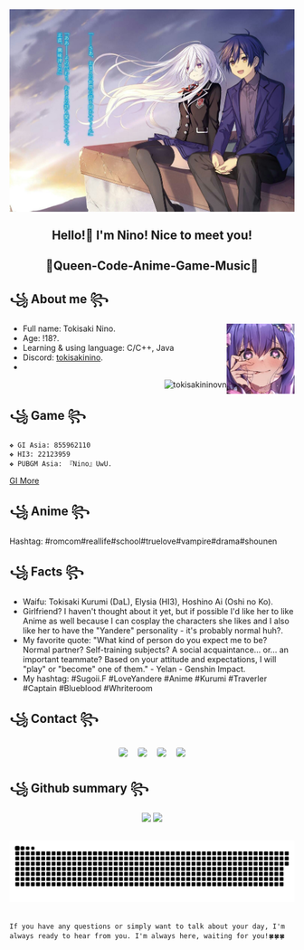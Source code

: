 <div align="center">
    <a href="https://github.com/TokisakiNinoVn">
    <a href="https://github.com/marketplace/actions/update-image-readme">
    <!--START_SECTION:update_image-->
<img src=https://raw.githubusercontent.com/TokisakiNinoVn/TokisakiNinoVn/main/.github/images/ed8736a9b6454204c8c78281ffc6757c.jpg height=auto width=auto align=center alt=Profile Image />
<!--END_SECTION:update_image-->
    </a>
    <!--<img src="https://github.com/TokisakiNinoVn/TokisakiNinoVn/blob/main/img/HoshinoAi_Waaaa.gif"/> -->
    </a>
</div>
<h2 align="center"> Hello!👋 I'm Nino! Nice to meet you!</h2>
<h2 align="center">💖Queen-Code-Anime-Game-Music💖</h2>

## ꧁ About me ꧂
<a align="right" href="https://nino.is-a.dev/" target="_blank">
    <img align="right" width="120" src="https://github.com/TokisakiNinoVn/TokisakiNinoVn/blob/main/img/previeview_hide.jpg"/>
</a>

- Full name: Tokisaki Nino.
- Age: !18?.
- Learning & using language: C/C++, Java
- Discord: <a href="https://enka.network/u/855962110/">tokisakinino</a>.
- 

<p align="right"> <img src="https://komarev.com/ghpvc/?username=tokisakininovn&label=Profile Views&color=ce9927&style=flat" alt="tokisakininovn" /> </p>

## ꧁ Game ꧂
    ❖ GI Asia: 855962110
    ❖ HI3: 22123959
    ❖ PUBGM Asia: 『Nino』UwU.
<a href="https://enka.network/u/855962110/">GI More</a>

## ꧁ Anime ꧂
Hashtag: #romcom#reallife#school#truelove#vampire#drama#shounen

## ꧁ Facts ꧂
- Waifu: Tokisaki Kurumi (DaL), Elysia (HI3), Hoshino Ai (Oshi no Ko).
-  Girlfriend? I haven't thought about it yet, but if possible I'd like her to like Anime as well because I can cosplay the characters she likes and I also like her to have the "Yandere" personality - it's probably normal huh?.
- My favorite quote: "What kind of person do you expect me to be? Normal partner? Self-training subjects? A social acquaintance... or... an important teammate? Based on your attitude and expectations, I will "play" or "become" one of them." - Yelan - Genshin Impact.
- My hashtag: #Sugoii.F #LoveYandere #Anime #Kurumi #Traverler #Captain #Blueblood #Whriteroom

## ꧁ Contact ꧂
<p align="center">
<a href="https://www.facebook.com/nino.real.memory"><img width="50"src="https://i.pinimg.com/originals/fb/53/75/fb5375c25788d80c83cf8c63059a07c6.jpg" style="border-radius: 20%; margin: 7px;"/></a>
<a href="https://www.pinterest.com/ninomemories/"><img width="50" src="https://i.pinimg.com/originals/4c/a7/6a/4ca76a1d3edb646f207ce4dc87dca829.jpg" style="border-radius: 20%; margin: 7px;"/></a>
<a href="https://www.instagram.com/nino.real.memories/"><img width="50" src="https://i.pinimg.com/originals/54/55/b1/5455b148deb616d97957f85981652f7d.jpg" style="border-radius:20%;margin: 7px;"/></a>
<a href="https://twitter.com/_tokisaki_nino"><img width="50" src="https://i.pinimg.com/originals/82/65/7a/82657a8a7c94bd79c253a1ac5dd54ab1.jpg" style="border-radius: 20%; margin: 7px;"/></a>
</p>

## ꧁ Github summary ꧂
<p align="center">
<img width="48%" src="https://github-readme-stats.vercel.app/api?username=TokisakiNinoVn&show_icons=true&count_private=true&theme=react&hide_border=true&bg_color=0D1117"/>
<img width="40%" src="https://github-readme-stats.vercel.app/api/top-langs/?username=TokisakiNinoVn&show_icons=true&count_private=true&theme=react&hide_border=true&bg_color=0D1117&layout=compact"/></p>

##
<picture>
  <source media="(prefers-color-scheme: dark)" srcset="https://github.com/TokisakiNinoVn/TokisakiNinoVn/blob/output/github-contribution-grid-snake-dark.svg">
  <source media="(prefers-color-scheme: light)" srcset="https://github.com/TokisakiNinoVn/TokisakiNinoVn/blob/output/github-contribution-grid-snake.svg">
  <img alt="github contribution grid snake animation" src="https://github.com/TokisakiNinoVn/TokisakiNinoVn/blob/output/github-contribution-grid-snake.svg">
</picture>

##
`If you have any questions or simply want to talk about your day, I'm always ready to hear from you. I'm always here, waiting for you!🍀🍀🍀`
